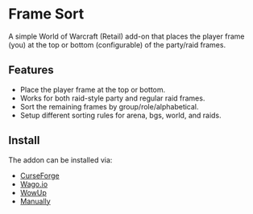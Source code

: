 # Frame Sort #

A simple World of Warcraft (Retail) add-on that places the player frame (you) at the top or bottom (configurable) of the party/raid frames.

## Features ##

* Place the player frame at the top or bottom.
* Works for both raid-style party and regular raid frames.
* Sort the remaining frames by group/role/alphabetical.
* Setup different sorting rules for arena, bgs, world, and raids.

## Install ##

The addon can be installed via:

* [CurseForge](https://www.curseforge.com/wow/addons/framesort)
* [Wago.io](https://addons.wago.io/addons/framesort)
* [WowUp](https://wowup.io/)
* [Manually](https://github.com/Verubato/frame-sort/releases/latest)
